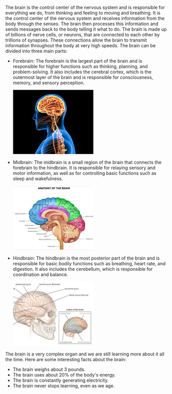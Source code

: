 The brain is the control center of the nervous system and is responsible for everything we do, from thinking and feeling to moving and breathing.
It is the control center of the nervous system and receives information from the body through the senses. The brain then processes this information and sends messages back to the body telling it what to do.
The brain is made up of billions of nerve cells, or neurons, that are connected to each other by trillions of synapses. These connections allow the brain to transmit information throughout the body at very high speeds.  The brain can be divided into three main parts:



- Forebrain: The forebrain is the largest part of the brain and is responsible for higher functions such as thinking, planning, and problem-solving. It also includes the cerebral cortex, which is the outermost layer of the brain and is responsible for consciousness, memory, and sensory perception. 

  ![forebrain >](images/forebrain.jpeg "forebrain")
- Midbrain: The midbrain is a small region of the brain that connects the forebrain to the hindbrain. It is responsible for relaying sensory and motor information, as well as for controlling basic functions such as sleep and wakefulness.  
  
  ![midbrain >](images/midbrain.jpeg "midbrain")
- Hindbrain: The hindbrain is the most posterior part of the brain and is responsible for basic bodily functions such as breathing, heart rate, and digestion. It also includes the cerebellum, which is responsible for coordination and balance.  

  ![hindbrain >](images/hindbrain.jpeg "hindbrain")

The brain is a very complex organ and we are still learning more about it all the time. Here are some interesting facts about the brain:

- The brain weighs about 3 pounds.
- The brain uses about 20% of the body's energy.
- The brain is constantly generating electricity.
- The brain never stops learning, even as we age.